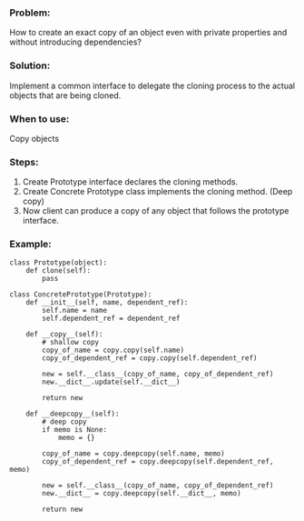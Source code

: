 ### Problem:
How to create an exact copy of an object even with private properties and without introducing dependencies?
### Solution:
Implement a common interface to delegate the cloning process to the actual objects that are being cloned.
### When to use:
Copy objects
### Steps:
1. Create Prototype interface declares the cloning methods.
2. Create Concrete Prototype class implements the cloning method. (Deep copy)
3. Now client can produce a copy of any object that follows the prototype interface.
### Example:
```
class Prototype(object):
    def clone(self):
        pass

class ConcretePrototype(Prototype):
    def __init__(self, name, dependent_ref):
        self.name = name
        self.dependent_ref = dependent_ref

    def __copy__(self):
        # shallow copy
        copy_of_name = copy.copy(self.name)
        copy_of_dependent_ref = copy.copy(self.dependent_ref)

        new = self.__class__(copy_of_name, copy_of_dependent_ref)
        new.__dict__.update(self.__dict__)

        return new
    
    def __deepcopy__(self):
        # deep copy
        if memo is None:
            memo = {}
        
        copy_of_name = copy.deepcopy(self.name, memo)
        copy_of_dependent_ref = copy.deepcopy(self.dependent_ref, memo)

        new = self.__class__(copy_of_name, copy_of_dependent_ref)
        new.__dict__ = copy.deepcopy(self.__dict__, memo)

        return new
```